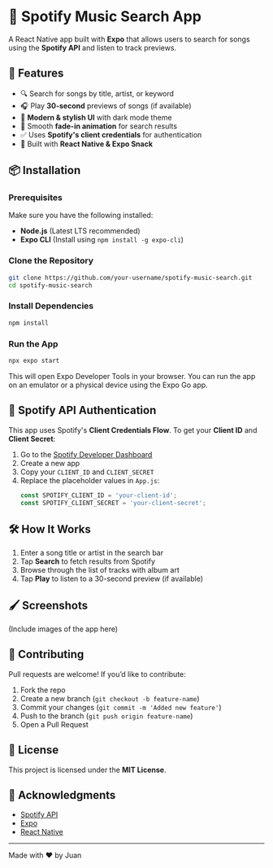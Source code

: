 # 🎵 Spotify Music Search App

A React Native app built with **Expo** that allows users to search for songs using the **Spotify API** and listen to track previews.

## 🚀 Features
- 🔍 Search for songs by title, artist, or keyword
- 🎧 Play **30-second** previews of songs (if available)
- 🎨 **Modern & stylish UI** with dark mode theme
- 🔄 Smooth **fade-in animation** for search results
- ✅ Uses **Spotify's client credentials** for authentication
- 📱 Built with **React Native & Expo Snack**

## 📦 Installation
### Prerequisites
Make sure you have the following installed:
- **Node.js** (Latest LTS recommended)
- **Expo CLI** (Install using `npm install -g expo-cli`)

### Clone the Repository
```sh
git clone https://github.com/your-username/spotify-music-search.git
cd spotify-music-search
```

### Install Dependencies
```sh
npm install
```

### Run the App
```sh
npx expo start
```
This will open Expo Developer Tools in your browser. You can run the app on an emulator or a physical device using the Expo Go app.

## 🔑 Spotify API Authentication
This app uses Spotify's **Client Credentials Flow**. To get your **Client ID** and **Client Secret**:
1. Go to the [Spotify Developer Dashboard](https://developer.spotify.com/dashboard/applications)
2. Create a new app
3. Copy your `CLIENT_ID` and `CLIENT_SECRET`
4. Replace the placeholder values in `App.js`:
   ```js
   const SPOTIFY_CLIENT_ID = 'your-client-id';
   const SPOTIFY_CLIENT_SECRET = 'your-client-secret';
   ```

## 🛠️ How It Works
1. Enter a song title or artist in the search bar
2. Tap **Search** to fetch results from Spotify
3. Browse through the list of tracks with album art
4. Tap **Play** to listen to a 30-second preview (if available)

## 🖌️ Screenshots
(Include images of the app here)

## 🤝 Contributing
Pull requests are welcome! If you’d like to contribute:
1. Fork the repo
2. Create a new branch (`git checkout -b feature-name`)
3. Commit your changes (`git commit -m 'Added new feature'`)
4. Push to the branch (`git push origin feature-name`)
5. Open a Pull Request

## 📜 License
This project is licensed under the **MIT License**.

## 🙌 Acknowledgments
- [Spotify API](https://developer.spotify.com/documentation/web-api/)
- [Expo](https://expo.dev/)
- [React Native](https://reactnative.dev/)

---
Made with ❤️ by Juan 


